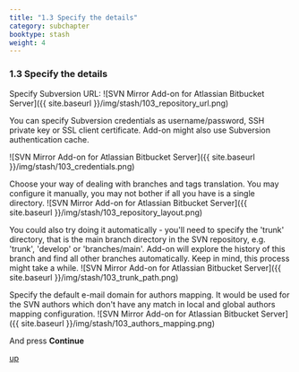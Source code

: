 ```yaml
---
title: "1.3 Specify the details"
category: subchapter
booktype: stash
weight: 4
---
```


###  1.3 Specify the details

Specify Subversion URL:
![SVN Mirror Add-on for Atlassian Bitbucket Server]({{ site.baseurl }}/img/stash/103_repository_url.png)

You can specify Subversion credentials as username/password, SSH private key or SSL client certificate. Add-on might also use Subversion authentication cache.

![SVN Mirror Add-on for Atlassian Bitbucket Server]({{ site.baseurl }}/img/stash/103_credentials.png)

Choose your way of dealing with branches and tags translation. 
You may configure it manually, you may not bother if all you have is a single directory.
![SVN Mirror Add-on for Atlassian Bitbucket Server]({{ site.baseurl }}/img/stash/103_repository_layout.png)

You could also try doing it automatically - you'll need to specify the 'trunk' directory, that is
the main branch directory in the SVN repository, e.g. 'trunk', 'develop' or 'branches/main'. Add-on will explore the history of this branch and find all other branches automatically. Keep in mind, this process might take a while.
![SVN Mirror Add-on for Atlassian Bitbucket Server]({{ site.baseurl }}/img/stash/103_trunk_path.png)

Specify the default e-mail domain for authors mapping.
It would be used for the SVN authors which don't have any match in local and global authors mapping configuration.
![SVN Mirror Add-on for Atlassian Bitbucket Server]({{ site.baseurl }}/img/stash/103_authors_mapping.png)


And press **Continue**

[up](#up)
